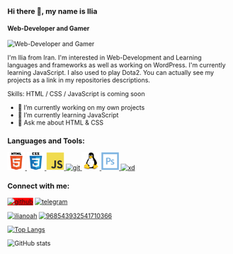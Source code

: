 ### Hi there 👋, my name is Ilia
#### Web-Developer and Gamer
![Web-Developer and Gamer](https://media.tenor.com/xGkSfwXINOUAAAAS/noah-jupe-lorenzo-enzo.gif)

I'm Ilia from Iran. I'm interested in Web-Development and Learning languages and frameworks as well as working on WordPress.  I'm currently learning JavaScript. I also used to play Dota2. You can actually see my projects as a link in my repositories descriptions.

Skills: HTML / CSS / JavaScript is coming soon

- 🔭 I’m currently working on my own projects 
- 🌱 I’m currently learning JavaScript 
- 💬 Ask me about HTML & CSS 





<h3 align="left">Languages and Tools:</h3>
<p align="left">
<a href="https://www.w3schools.com/html/" target="_blank" rel="noreferrer"> <img src="https://raw.githubusercontent.com/devicons/devicon/master/icons/html5/html5-original-wordmark.svg" alt="html5" width="40" height="40"/> </a> 
<a href="https://www.w3schools.com/css/" target="_blank" rel="noreferrer"> <img src="https://raw.githubusercontent.com/devicons/devicon/master/icons/css3/css3-original-wordmark.svg" alt="css3" width="40" height="40"/> </a> 
<a href="https://developer.mozilla.org/en-US/docs/Web/JavaScript" target="_blank" rel="noreferrer"> <img src="https://raw.githubusercontent.com/devicons/devicon/master/icons/javascript/javascript-original.svg" alt="javascript" width="40" height="40"/> </a> 
<a href="https://git-scm.com/" target="_blank" rel="noreferrer"> <img src="https://www.vectorlogo.zone/logos/git-scm/git-scm-icon.svg" alt="git" width="40" height="40"/> </a>
<a href="https://www.linux.org/" target="_blank" rel="noreferrer"> <img src="https://raw.githubusercontent.com/devicons/devicon/master/icons/linux/linux-original.svg" alt="linux" width="40" height="40"/> </a> <a href="https://www.photoshop.com/en" target="_blank" rel="noreferrer"> <img src="https://raw.githubusercontent.com/devicons/devicon/master/icons/photoshop/photoshop-line.svg" alt="photoshop" width="40" height="40"/> </a> <a href="https://www.adobe.com/products/xd.html" target="_blank" rel="noreferrer"> <img src="https://cdn.worldvectorlogo.com/logos/adobe-xd.svg" alt="xd" width="40" height="40"/> </a> 
</p>


<h3 align="left">Connect with me:</h3>
<p align="left">

[<img src='https://cdn.jsdelivr.net/npm/simple-icons@3.0.1/icons/github.svg' alt='github' height='40' style="background-color: red;">](https://github.com/IliaNoah)
[<img src='https://cdn.jsdelivr.net/npm/simple-icons@3.0.1/icons/telegram.svg' alt='telegram' height='40'>](https://www.telegram.me/IliaNoah)

<a href="https://instagram.com/ilianoah" target="blank"><img align="center" src="https://raw.githubusercontent.com/rahuldkjain/github-profile-readme-generator/master/src/images/icons/Social/instagram.svg" alt="ilianoah" height="30" width="40" /></a>
<a href="https://discord.gg/968543932541710366" target="blank"><img align="center" src="https://raw.githubusercontent.com/rahuldkjain/github-profile-readme-generator/master/src/images/icons/Social/discord.svg" alt="968543932541710366" height="30" width="40" /></a>
</p>

[![Top Langs](https://github-readme-stats.vercel.app/api/top-langs/?username=IliaNoah)](https://github.com/anuraghazra/github-readme-stats)

![GitHub stats](https://github-readme-stats.vercel.app/api?username=IliaNoah&show_icons=true)  

